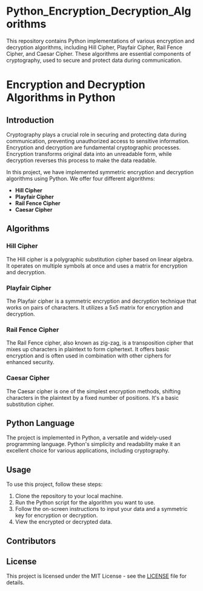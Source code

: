 # Python_Encryption_Decryption_Algorithms
This repository contains Python implementations of various encryption and decryption algorithms, including Hill Cipher, Playfair Cipher, Rail Fence Cipher, and Caesar Cipher. These algorithms are essential components of cryptography, used to secure and protect data during communication. 


# Encryption and Decryption Algorithms in Python

## Introduction

Cryptography plays a crucial role in securing and protecting data during communication, preventing unauthorized access to sensitive information. Encryption and decryption are fundamental cryptographic processes. Encryption transforms original data into an unreadable form, while decryption reverses this process to make the data readable.

In this project, we have implemented symmetric encryption and decryption algorithms using Python. We offer four different algorithms:

- **Hill Cipher**
- **Playfair Cipher**
- **Rail Fence Cipher**
- **Caesar Cipher**

## Algorithms

### Hill Cipher

The Hill cipher is a polygraphic substitution cipher based on linear algebra. It operates on multiple symbols at once and uses a matrix for encryption and decryption.

### Playfair Cipher

The Playfair cipher is a symmetric encryption and decryption technique that works on pairs of characters. It utilizes a 5x5 matrix for encryption and decryption.

### Rail Fence Cipher

The Rail Fence cipher, also known as zig-zag, is a transposition cipher that mixes up characters in plaintext to form ciphertext. It offers basic encryption and is often used in combination with other ciphers for enhanced security.

### Caesar Cipher

The Caesar cipher is one of the simplest encryption methods, shifting characters in the plaintext by a fixed number of positions. It's a basic substitution cipher.

## Python Language

The project is implemented in Python, a versatile and widely-used programming language. Python's simplicity and readability make it an excellent choice for various applications, including cryptography.

## Usage

To use this project, follow these steps:

1. Clone the repository to your local machine.
2. Run the Python script for the algorithm you want to use.
3. Follow the on-screen instructions to input your data and a symmetric key for encryption or decryption.
4. View the encrypted or decrypted data.


## Contributors

## License

This project is licensed under the MIT License - see the [LICENSE](LICENSE) file for details.
